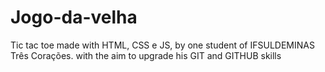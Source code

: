 # Jogo-da-velha
Tic tac toe made with HTML, CSS e JS, by one student of IFSULDEMINAS Três Corações. with the aim to upgrade his GIT and GITHUB skills
